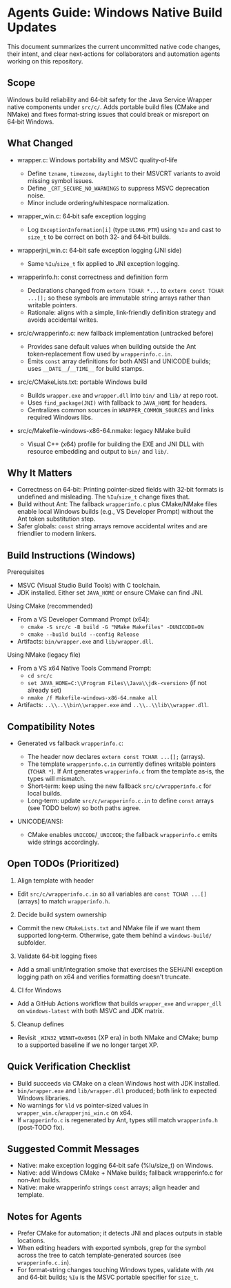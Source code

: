 # Agents Guide: Windows Native Build Updates

This document summarizes the current uncommitted native code changes, their intent, and clear next‑actions for collaborators and automation agents working on this repository.

## Scope

Windows build reliability and 64‑bit safety for the Java Service Wrapper native components under `src/c/`. Adds portable build files (CMake and NMake) and fixes format‑string issues that could break or misreport on 64‑bit Windows.

## What Changed

- wrapper.c: Windows portability and MSVC quality‑of‑life
  - Define `tzname`, `timezone`, `daylight` to their MSVCRT variants to avoid missing symbol issues.
  - Define `_CRT_SECURE_NO_WARNINGS` to suppress MSVC deprecation noise.
  - Minor include ordering/whitespace normalization.

- wrapper_win.c: 64‑bit safe exception logging
  - Log `ExceptionInformation[i]` (type `ULONG_PTR`) using `%Iu` and cast to `size_t` to be correct on both 32‑ and 64‑bit builds.

- wrapperjni_win.c: 64‑bit safe exception logging (JNI side)
  - Same `%Iu`/`size_t` fix applied to JNI exception logging.

- wrapperinfo.h: const correctness and definition form
  - Declarations changed from `extern TCHAR *...` to `extern const TCHAR ...[];` so these symbols are immutable string arrays rather than writable pointers.
  - Rationale: aligns with a simple, link‑friendly definition strategy and avoids accidental writes.

- src/c/wrapperinfo.c: new fallback implementation (untracked before)
  - Provides sane default values when building outside the Ant token‑replacement flow used by `wrapperinfo.c.in`.
  - Emits `const` array definitions for both ANSI and UNICODE builds; uses `__DATE__`/`__TIME__` for build stamps.

- src/c/CMakeLists.txt: portable Windows build
  - Builds `wrapper.exe` and `wrapper.dll` into `bin/` and `lib/` at repo root.
  - Uses `find_package(JNI)` with fallback to `JAVA_HOME` for headers.
  - Centralizes common sources in `WRAPPER_COMMON_SOURCES` and links required Windows libs.

- src/c/Makefile-windows-x86-64.nmake: legacy NMake build
  - Visual C++ (x64) profile for building the EXE and JNI DLL with resource embedding and output to `bin/` and `lib/`.

## Why It Matters

- Correctness on 64‑bit: Printing pointer‑sized fields with 32‑bit formats is undefined and misleading. The `%Iu`/`size_t` change fixes that.
- Build without Ant: The fallback `wrapperinfo.c` plus CMake/NMake files enable local Windows builds (e.g., VS Developer Prompt) without the Ant token substitution step.
- Safer globals: `const` string arrays remove accidental writes and are friendlier to modern linkers.

## Build Instructions (Windows)

Prerequisites
- MSVC (Visual Studio Build Tools) with C toolchain.
- JDK installed. Either set `JAVA_HOME` or ensure CMake can find JNI.

Using CMake (recommended)
- From a VS Developer Command Prompt (x64):
  - `cmake -S src/c -B build -G "NMake Makefiles" -DUNICODE=ON`
  - `cmake --build build --config Release`
- Artifacts: `bin/wrapper.exe` and `lib/wrapper.dll`.

Using NMake (legacy file)
- From a VS x64 Native Tools Command Prompt:
  - `cd src/c`
  - `set JAVA_HOME=C:\\Program Files\\Java\\jdk-<version>` (if not already set)
  - `nmake /f Makefile-windows-x86-64.nmake all`
- Artifacts: `..\\..\\bin\\wrapper.exe` and `..\\..\\lib\\wrapper.dll`.

## Compatibility Notes

- Generated vs fallback `wrapperinfo.c`:
  - The header now declares `extern const TCHAR ...[];` (arrays).
  - The template `wrapperinfo.c.in` currently defines writable pointers (`TCHAR *`). If Ant generates `wrapperinfo.c` from the template as‑is, the types will mismatch.
  - Short‑term: keep using the new fallback `src/c/wrapperinfo.c` for local builds.
  - Long‑term: update `src/c/wrapperinfo.c.in` to define `const` arrays (see TODO below) so both paths agree.

- UNICODE/ANSI:
  - CMake enables `UNICODE`/`_UNICODE`; the fallback `wrapperinfo.c` emits wide strings accordingly.

## Open TODOs (Prioritized)

1) Align template with header
- Edit `src/c/wrapperinfo.c.in` so all variables are `const TCHAR ...[]` (arrays) to match `wrapperinfo.h`.

2) Decide build system ownership
- Commit the new `CMakeLists.txt` and NMake file if we want them supported long‑term. Otherwise, gate them behind a `windows-build/` subfolder.

3) Validate 64‑bit logging fixes
- Add a small unit/integration smoke that exercises the SEH/JNI exception logging path on x64 and verifies formatting doesn’t truncate.

4) CI for Windows
- Add a GitHub Actions workflow that builds `wrapper_exe` and `wrapper_dll` on `windows-latest` with both MSVC and JDK matrix.

5) Cleanup defines
- Revisit `_WIN32_WINNT=0x0501` (XP era) in both NMake and CMake; bump to a supported baseline if we no longer target XP.

## Quick Verification Checklist

- Build succeeds via CMake on a clean Windows host with JDK installed.
- `bin/wrapper.exe` and `lib/wrapper.dll` produced; both link to expected Windows libraries.
- No warnings for `%ld` vs pointer‑sized values in `wrapper_win.c`/`wrapperjni_win.c` on x64.
- If `wrapperinfo.c` is regenerated by Ant, types still match `wrapperinfo.h` (post‑TODO fix).

## Suggested Commit Messages

- Native: make exception logging 64‑bit safe (%Iu/size_t) on Windows.
- Native: add Windows CMake + NMake builds; fallback wrapperinfo.c for non‑Ant builds.
- Native: make wrapperinfo strings `const` arrays; align header and template.

## Notes for Agents

- Prefer CMake for automation; it detects JNI and places outputs in stable locations.
- When editing headers with exported symbols, grep for the symbol across the tree to catch template‐generated sources (see `wrapperinfo.c.in`).
- For format‑string changes touching Windows types, validate with `/W4` and 64‑bit builds; `%Iu` is the MSVC portable specifier for `size_t`.

